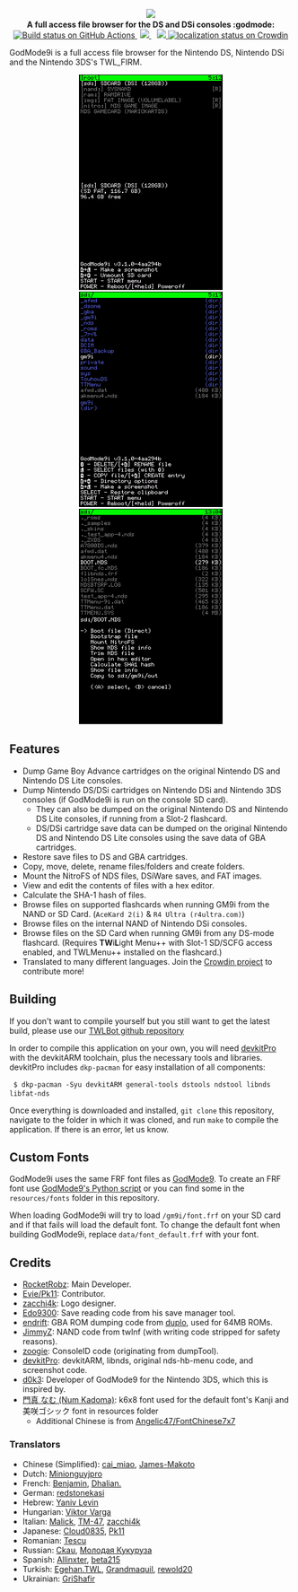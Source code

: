 <p align="center">
	<img src="https://github.com/DS-Homebrew/GodMode9i/raw/master/resources/logo2_small.png"><br>
	<b>A full access file browser for the DS and DSi consoles :godmode:</b>
	<br>
	<a href="https://github.com/DS-Homebrew/GodMode9i/actions/workflows/building.yml">
		<img src="https://github.com/DS-Homebrew/GodMode9i/actions/workflows/building.yml/badge.svg" height="20" alt="Build status on GitHub Actions">
	</a>
	<a href="https://discord.gg/fCzqcWteC4" style="padding-left: 5px; padding-right: 5px;">
		<img src="https://img.shields.io/badge/Discord%20Server-%23GodMode9i-green.svg">
	</a>
	<a href="https://gbatemp.net/threads/release-godmode9i-all-access-file-browser-for-the-ds-i-and-3ds.520096/" style="padding-left: 5px;">
		<img src="https://img.shields.io/badge/GBAtemp-thread-blue.svg" height="20">
	</a>
	<a href="https://crowdin.com/project/godmode9i">
		<img src="https://badges.crowdin.net/godmode9i/localized.svg" alt="localization status on Crowdin">
	</a>
</p>

GodMode9i is a full access file browser for the Nintendo DS, Nintendo DSi and the Nintendo 3DS's TWL_FIRM.

<div align="center">
	<img src="https://github.com/DS-Homebrew/GodMode9i/raw/master/resources/screenshots/drive-menu.png" alt="Drive menu">
	<img src="https://github.com/DS-Homebrew/GodMode9i/raw/master/resources/screenshots/file-list.png" alt="File list">
	<img src="https://github.com/DS-Homebrew/GodMode9i/raw/master/resources/screenshots/nds-file-menu.png" alt="NDS file menu">
</div>

## Features

- Dump Game Boy Advance cartridges on the original Nintendo DS and Nintendo DS Lite consoles.
- Dump Nintendo DS/DSi cartridges on Nintendo DSi and Nintendo 3DS consoles (if GodMode9i is run on the console SD card).
   - They can also be dumped on the original Nintendo DS and Nintendo DS Lite consoles, if running from a Slot-2 flashcard.
   - DS/DSi cartridge save data can be dumped on the original Nintendo DS and Nintendo DS Lite consoles using the save data of GBA cartridges.
- Restore save files to DS and GBA cartridges.
- Copy, move, delete, rename files/folders and create folders.
- Mount the NitroFS of NDS files, DSiWare saves, and FAT images.
- View and edit the contents of files with a hex editor.
- Calculate the SHA-1 hash of files.
- Browse files on supported flashcards when running GM9i from the NAND or SD Card. (`AceKard 2(i)` & `R4 Ultra (r4ultra.com)`)
- Browse files on the internal NAND of Nintendo DSi consoles.
- Browse files on the SD Card when running GM9i from any DS-mode flashcard. (Requires **TW**i**L**ight Menu++ with Slot-1 SD/SCFG access enabled, and TWLMenu++ installed on the flashcard.)
- Translated to many different languages. Join the [Crowdin project](https://crowdin.com/project/godmode9i) to contribute more!

## Building
If you don't want to compile yourself but you still want to get the latest build, please use our [TWLBot github repository](https://github.com/TWLBot/Builds/blob/master/extras/GodMode9i.7z)

In order to compile this application on your own, you will need [devkitPro](https://devkitpro.org/) with the devkitARM toolchain, plus the necessary tools and libraries. devkitPro includes `dkp-pacman` for easy installation of all components:

```
 $ dkp-pacman -Syu devkitARM general-tools dstools ndstool libnds libfat-nds
```

Once everything is downloaded and installed, `git clone` this repository, navigate to the folder in which it was cloned, and run `make` to compile the application. If there is an error, let us know.

## Custom Fonts
GodMode9i uses the same FRF font files as [GodMode9](https://github.com/d0k3/GodMode9). To create an FRF font use [GodMode9's Python script](https://github.com/d0k3/GodMode9/blob/master/utils/fontriff.py) or you can find some in the `resources/fonts` folder in this repository.

When loading GodMode9i will try to load `/gm9i/font.frf` on your SD card and if that fails will load the default font. To change the default font when building GodMode9i, replace `data/font_default.frf` with your font.

## Credits
* [RocketRobz](https://github.com/RocketRobz): Main Developer.
* [Evie/Pk11](https://github.com/Epicpkmn11): Contributor.
* [zacchi4k](https://github.com/zacchi4k): Logo designer.
* [Edo9300](https://github.com/edo9300): Save reading code from his save manager tool.
* [endrift](https://github.com/endrift): GBA ROM dumping code from [duplo](https://github.com/endrift/duplo), used for 64MB ROMs.
* [JimmyZ](https://github.com/JimmyZ): NAND code from twlnf (with writing code stripped for safety reasons).
* [zoogie](https://github.com/zoogie): ConsoleID code (originating from dumpTool).
* [devkitPro](https://github.com/devkitPro): devkitARM, libnds, original nds-hb-menu code, and screenshot code.
* [d0k3](https://github.com/d0k3): Developer of GodMode9 for the Nintendo 3DS, which this is inspired by.
* [門真 なむ (Num Kadoma)](https://littlelimit.net): k6x8 font used for the default font's Kanji and 美咲ゴシック font in resources folder
   * Additional Chinese is from [Angelic47/FontChinese7x7](https://github.com/Angelic47/FontChinese7x7)

### Translators
* Chinese (Simplified): [cai_miao](https://crowdin.com/profile/cai_miao), [James-Makoto](https://crowdin.com/profile/vcmod55)
* Dutch: [Minionguyjpro](https://crowdin.com/profile/minionguyjpro)
* French: [Benjamin](https://crowdin.com/profile/sombrabsol), [Dhalian.](https://crowdin.com/profile/dhalian3630)
* German: [redstonekasi](https://crowdin.com/profile/redstonekasi)
* Hebrew: [Yaniv Levin](https://crowdin.com/profile/y4niv)
* Hungarian: [Viktor Varga](http://github.com/vargaviktor)
* Italian: [Malick](https://crowdin.com/profile/malick1160), [TM-47](https://crowdin.com/profile/-tm-), [zacchi4k](https://crowdin.com/profile/zacchi4k)
* Japanese: [Cloud0835](https://crowdin.com/profile/cloud0835), [Pk11](https://github.com/Epicpkmn11)
* Romanian: [Tescu](https://crowdin.com/profile/tescu48)
* Russian: [Ckau](https://crowdin.com/profile/ckau), [Молодая Кукуруза](https://crowdin.com/profile/bessmertnyi_mikhail)
* Spanish: [Allinxter](https://crowdin.com/profile/allinxter), [beta215](https://crowdin.com/profile/beta215)
* Turkish: [Egehan.TWL](https://crowdin.com/profile/egehan.twl), [Grandmaquil](https://crowdin.com/profile/grandmaquil), [rewold20](https://crowdin.com/profile/rewold20)
* Ukrainian: [GriShafir](https://crowdin.com/profile/grishafir)

